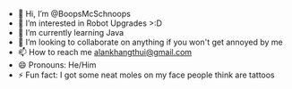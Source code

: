- 👋 Hi, I’m @BoopsMcSchnoops
- 👀 I’m interested in Robot Upgrades >:D
- 🌱 I’m currently learning Java
- 💞️ I’m looking to collaborate on anything if you won't get annoyed by me
- 📫 How to reach me alankhangthui@gmail.com
- 😄 Pronouns: He/Him
- ⚡ Fun fact: I got some neat moles on my face people think are tattoos

<!---
BoopsMcSchnoops/BoopsMcSchnoops is a ✨ special ✨ repository because its `README.md` (this file) appears on your GitHub profile.
You can click the Preview link to take a look at your changes.
--->
